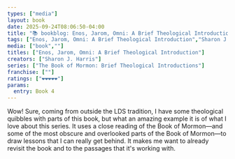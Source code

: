 ```yaml
---
types: ["media"]
layout: book
date: 2025-09-24T08:06:50-04:00
title: "📚 bookblog: Enos, Jarom, Omni: A Brief Theological Introduction  (❤️❤️❤️❤️❤️)"
tags: ["Enos, Jarom, Omni: A Brief Theological Introduction","Sharon J. Harris","Book of Mormon","theology","The Book of Mormon: Brief Theological Introductions",""]
media: ["book",""]
titles: ["Enos, Jarom, Omni: A Brief Theological Introduction"]
creators: ["Sharon J. Harris"]
series: ["The Book of Mormon: Brief Theological Introductions"]
franchise: [""]
ratings: ["❤️❤️❤️❤️❤️"]
params:
  entry: Book 4
---
```


Wow! Sure, coming from outside the LDS tradition, I have some theological quibbles with parts of this book, but what an amazing example it is of what I love about this series. It uses a close reading of the Book of Mormon—and some of the most obscure and overlooked parts of the Book of Mormon—to draw lessons that I can really get behind. It makes me want to already revisit the book and to the passages that it's working with.